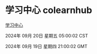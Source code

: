 # 学习中心 colearnhub
[学习中心](http://:56308/colearnhub/)

2024年 09月 20日 星期五 05:00:02 CST

2024年 09月 19日 星期四 21:00:02 GMT
